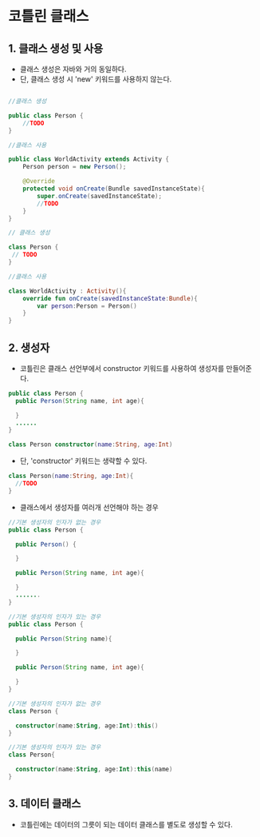 # 코틀린 클래스

## 1. 클래스 생성 및 사용
 - 클래스 생성은 자바와 거의 동일하다.
 - 단, 클래스 생성 시 'new' 키워드를 사용하지 않는다.
```Java

//클래스 생성

public class Person {
    //TODO
}

//클래스 사용

public class WorldActivity extends Activity {
    Person person = new Person();

    @Override
    protected void onCreate(Bundle savedInstanceState){
        super.onCreate(savedInstanceState);
        //TODO
    }
}
```
```kotlin
// 클래스 생성

class Person {
 // TODO
}

//클래스 사용

class WorldActivity : Activity(){
    override fun onCreate(savedInstanceState:Bundle){
        var person:Person = Person()
    }
}
```

## 2. 생성자
- 코틀린은 클래스 선언부에서 constructor 키워드를 사용하여 생성자를 만들어준다.
```java
public class Person {
  public Person(String name, int age){

  }
  ......
}
```
```kotlin
class Person constructor(name:String, age:Int)
```
- 단, 'constructor' 키워드는 생략할 수 있다.
```kotlin
class Person(name:String, age:Int){
  //TODO
}
```
 - 클래스에서 생성자를 여러개 선언해야 하는 경우
```java
//기본 생성자의 인자가 없는 경우
public class Person {

  public Person() {

  }

  public Person(String name, int age){

  }
  .......
}

//기본 생성자의 인자가 있는 경우
public class Person {

  public Person(String name){

  }

  public Person(String name, int age){

  }
}
```
```kotlin
//기본 생성자의 인자가 없는 경우
class Person {

  constructor(name:String, age:Int):this()
}

//기본 생성자의 인자가 있는 경우
class Person{

  constructor(name:String, age:Int):this(name)
}
```

## 3. 데이터 클래스
- 코틀린에는 데이터의 그릇이 되는 데이터 클래스를 별도로 생성할 수 있다.

